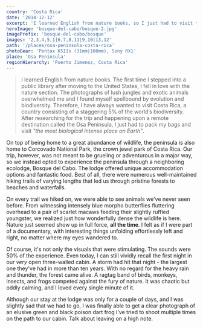 ```yaml
---
country: 'Costa Rica'
date: '2014-12-12'
excerpt: 'I learned English from nature books, so I just had to visit the most biological intense place on Earth.'
heroImage: 'bosque-del-cabo/bosque-2.jpg'
imagePrefix: 'bosque-del-cabo/bosque'
images: '2,3,4,5,1|6,7,8,11|9,10|13,12'
path: '/places/osa-peninsula-costa-rica'
photoGear: 'Pentax K5IIs (31mm|100mm), Sony RX1'
place: 'Osa Peninsula'
regionHierarchy: 'Puerto Jimenez, Costa Rica'
---
```


> I learned English from nature books. The first time I stepped into a public library after moving to the United States, I fell in love with the nature section. The photographs of lush jungles and exotic animals overwhelmed me and I found myself spellbound by evolution and biodiversity. Therefore, I have always wanted to visit Costa Rica, a country consisting of a staggering 5% of the world’s biodiversity. After researching for the trip and happening upon a remote destination called the Osa Peninsula, I just had to pack my bags and visit _"the most biological intense place on Earth"_.

On top of being home to a great abundance of wildlife, the peninsula is also home to Corcovado National Park, the crown jewel park of Costa Rica. Our trip, however, was not meant to be grueling or adventurous in a major way, so we instead opted to experience the peninsula through a neighboring ecolodge, Bosque del Cabo. The lodge offered unique accommodation options and fantastic food. Best of all, there were numerous well-maintained hiking trails of varying lengths that led us through pristine forests to beaches and waterfalls.

On every trail we hiked on, we were able to see animals we've never seen before. From witnessing intensely blue morpho butterflies fluttering overhead to a pair of scarlet macaws feeding their slightly ruffled youngster, we realized just how wonderfully dense the wildlife is here. Nature just seemed show up in full force, **all the time**. I felt as if I were part of a documentary, with interesting things unfolding effortlessly left and right, no matter where my eyes wandered to.

Of course, it's not only the visuals that were stimulating. The sounds were 50% of the experience. Even today, I can still vividly recall the first night in our _very_ open three-walled cabin. A storm had hit that night - the largest one they've had in more than ten years. With no regard for the heavy rain and thunder, the forest came alive. A ragtag band of birds, monkeys, insects, and frogs competed against the fury of nature. It was chaotic but oddly calming, and I loved every single minute of it.

Although our stay at the lodge was only for a couple of days, and I was slightly sad that we had to go, I was finally able to get a clear photograph of an elusive green and black poison dart frog I’ve tried to shoot multiple times on the path to our cabin. Talk about leaving on a high note.
